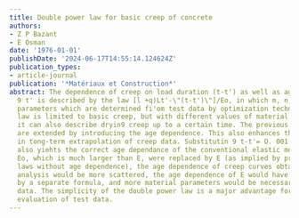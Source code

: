 ```yaml
---
title: Double power law for basic creep of concrete
authors:
- Z P Bazant
- E Osman
date: '1976-01-01'
publishDate: '2024-06-17T14:55:14.124624Z'
publication_types:
- article-journal
publication: '*Matériaux et Construction*'
abstract: The dependence of creep on load duration (t-t') as well as age at loadin
  9 t' is described by the law [l +q)Lt'-\"(t-t')\"]/Eo, in which m, n, qol, Eo= material
  parameters which are determined fi'om test data by optimization techniques. The
  law is limited to basic creep, but with different values of material parameters
  it can also describe dryin9 creep up to a certain time. The previous formulations
  are extended by introducing the age dependence. This also enhances the reliability
  in tong-term extrapolation of creep data. Substitutin 9 t-t'= O. 001 clay, the law
  also yiehts the correct age dependance of the conventional elastic modulus, E. U\"
  Eo, which is much larger than E, were replaced by E (as implied by previous power
  laws without age dependence), the age dependence of creep curves obtained by data
  analysis would be more scattered, the age dependence of E would have to be described
  by a separate formula, and more material parameters would be necessary to fit test
  data. The simplicity of the double power law is a major advantage for statistical
  evaluation of test data.
---
```

